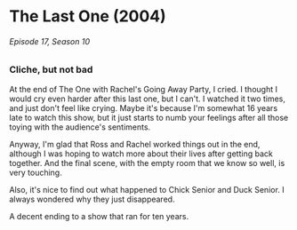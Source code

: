 # The Last One (2004)

###### Episode 17, Season 10

### Cliche, but not bad

At the end of The One with Rachel's Going Away Party, I cried. I thought I would cry even harder after this last one, but I can't. I watched it two times, and just don't feel like crying. Maybe it's because I'm somewhat 16 years late to watch this show, but it just starts to numb your feelings after all those toying with the audience's sentiments.

Anyway, I'm glad that Ross and Rachel worked things out in the end, although I was hoping to watch more about their lives after getting back together. And the final scene, with the empty room that we know so well, is very touching.

Also, it's nice to find out what happened to Chick Senior and Duck Senior. I always wondered why they just disappeared.

A decent ending to a show that ran for ten years.
